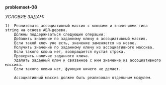 **problemset-08**

*УСЛОВИЕ ЗАДАЧ:*

    1)  Реализовать ассоциативный массив с ключами и значениями типа string на основе АВЛ-дерева.
        Должны поддерживаться следующие операции:
        Добавить значение по заданному ключу в ассоциативный массив.
        Если такой ключ уже есть, значение заменяется на новое.
        Получить значение по заданному ключу из ассоциативного массива.
        Если такого ключа нет, возвращается пустая строка.
        Проверить наличие заданного ключа.
        Удалить заданный ключ и связанное с ним значение из ассоциативного массива.
        Если такого ключа нет, функция ничего не делает.
        
        Ассоциативный массив должен быть реализован отдельным модулем.
